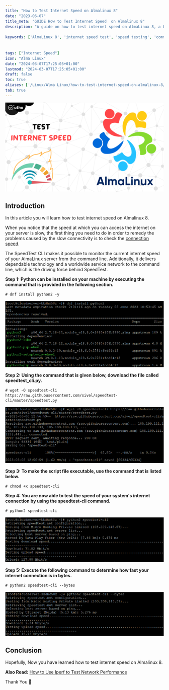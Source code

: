 ```yaml
---
title: "How to Test Internet Speed on Almalinux 8"
date: "2023-06-07"
title_meta: "GUIDE How to Test Internet Speed  on Almalinux 8"
description: "A guide on how to test internet speed on AlmaLinux 8, a Linux distribution, using various methods including command-line tools and speed testing websites."

keywords: ['AlmaLinux 8', 'internet speed test', 'speed testing', 'command-line tools', 'Linux']


tags: ["Internet Speed"]
icon: "Alma Linux"
date: "2024-03-07T17:25:05+01:00"
lastmod: "2024-03-07T17:25:05+01:00" 
draft: false
toc: true
aliases: ['/Linux/Alma Linux/how-to-test-internet-speed-on-almalinux-8/']
tab: true
---
```


![How to Test Internet Speed on Almalinux 8](images/How-to-Test-Internet-Speed-on-Almalinux-8-1-1024x576.png)

## Introduction

In this article you will learn how to test internet speed on Almalinux 8.

When you notice that the speed at which you can access the internet on your server is slow, the first thing you need to do in order to remedy the problems caused by the slow connectivity is to check the [connection speed](https://en.wikipedia.org/wiki/Speedtest.net).

The SpeedTest CLI makes it possible to monitor the current internet speed of your AlmaLinux server from the command line. Additionally, it delivers dependable technology and a worldwide service network to the command line, which is the driving force behind SpeedTest.

**Step 1: Python can be installed on your machine by executing the command that is provided in the following section.**

```
# dnf install python2 -y

```

![How to Test Internet Speed on Almalinux 8](images/image-1145.png)

**Step 2: Using the command that is given below, download the file called speedtest\_cli.py.**

```
# wget -O speedtest-cli https://raw.githubusercontent.com/sivel/speedtest-cli/master/speedtest.py

```

![How to Test Internet Speed on Almalinux 8](images/image-1144.png)

**Step 3: To make the script file executable, use the command that is listed below.**

```
# chmod +x speedtest-cli

```

**Step 4: You are now able to test the speed of your system's internet connection by using the speedtest-cli command.**

```
# python2 speedtest-cli

```

![speed test](images/image-1143.png)

**Step 5: Execute the following command to determine how fast your internet connection is in bytes.**

```
# python2 speedtest-cli --bytes

```

![test internet speed on Almalinux](images/image-1142.png)

## Conclusion

Hopefully, Now you have learned how to test internet speed on Almalinux 8.

**Also Read:** [How to Use Iperf to Test Network Performance](https://utho.com/docs/tutorial/how-to-use-iperf-to-test-network-performance/)

Thank You 🙂

